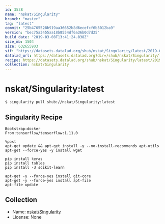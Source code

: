 ```yaml
---
id: 3538
name: "nskat/Singularity"
branch: "master"
tag: "latest"
commit: "25b4765528b919aa36652b8d6ecefcf6b5012ba9"
version: "bec75a3455aa18b8554df6a36b0d7d25"
build_date: "2019-03-08T13:41:24.838Z"
size_mb: 1504
size: 632655903
sif: "https://datasets.datalad.org/shub/nskat/Singularity/latest/2019-03-08-25b47655-bec75a34/bec75a3455aa18b8554df6a36b0d7d25.simg"
datalad_url: https://datasets.datalad.org?dir=/shub/nskat/Singularity/latest/2019-03-08-25b47655-bec75a34/
recipe: https://datasets.datalad.org/shub/nskat/Singularity/latest/2019-03-08-25b47655-bec75a34/Singularity
collection: nskat/Singularity
---
```


# nskat/Singularity:latest

```bash
$ singularity pull shub://nskat/Singularity:latest
```

## Singularity Recipe

```singularity
Bootstrap:docker
From:tensorflow/tensorflow:1.11.0

%post
apt-get update && apt-get install -y --no-install-recommends apt-utils
apt-get --force-yes -y install wget

pip install keras
pip install tables
pip install -U scikit-learn

apt-get -y --force-yes install git-core
apt-get -y --force-yes install apt-file
apt-file update
```

## Collection

 - Name: [nskat/Singularity](https://github.com/nskat/Singularity)
 - License: None

